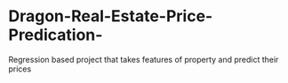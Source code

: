 # Dragon-Real-Estate-Price-Predication-
Regression based project that takes features of property and predict their prices 
